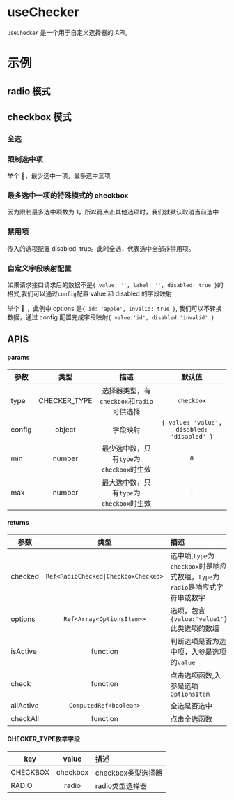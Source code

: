 # useChecker

`useChecker` 是一个用于自定义选择器的 API。

# 示例

## radio 模式

<demo src="./../demo/useChecker/DemoRadio.vue"></demo>

## checkbox 模式

### 全选

<demo src="./../demo/useChecker/DemoCheckBoxAll.vue"></demo>

### 限制选中项

举个 🌰，最少选中一项，最多选中三项

<demo src="./../demo/useChecker/DemoCheckBoxLimit.vue"></demo>

### 最多选中一项的特殊模式的 checkbox

因为限制最多选中项数为 1，所以再点击其他选项时，我们就默认取消当前选中

<demo src="./../demo/useChecker/DemoCheckBoxLimitOne.vue"></demo>

### 禁用项

传入的选项配置 disabled: true。此时全选，代表选中全部非禁用项。

<demo src="./../demo/useChecker/DemoCheckBoxDisabled.vue"></demo>

### 自定义字段映射配置

如果请求接口请求后的数据不是`{ value: '', label: '', disabled: true }`的格式,我们可以通过`config`配置 value 和 disabled 的字段映射

举个 🌰 ，此例中 options 是`{ id: 'apple', invalid: true }`, 我们可以不转换数据，通过 config 配置完成字段映射`{ value:'id', disabled:'invalid' }`

<demo src="./../demo/useChecker/DemoCheckBoxConfig.vue"></demo>

## APIS

#### params

| 参数      | 类型          | 描述          | 默认值    |
| ----------|:------------:|:---------------:|:---------:|
|type       | CHECKER_TYPE | 选择器类型，有`checkbox`和`radio`可供选择 | `checkbox` |
|config     | object       | 字段映射         | `{ value: 'value', disabled: 'disabled' }` |
|min        | number       | 最少选中数，只有`type`为`checkbox`时生效 | `0` |
|max        | number       | 最大选中数，只有`type`为`checkbox`时生效 | - |

#### returns
| 参数      | 类型          | 描述          |
| ----------|:------------:|:---------------|
|checked    | `Ref<RadioChecked\|CheckboxChecked>` | 选中项,`type`为`checkbox`时是响应式数组，`type`为`radio`是响应式字符串或数字 |
|options    | `Ref<Array<OptionsItem>>`      |   选项，包含`{value:'value1'}`此类选项的数组        |
|isActive   | function       |    判断选项是否为选中项，入参是选项的`value` |
|check      | function       |    点击选项函数,入参是选项`OptionsItem`|
|allActive  | `ComputedRef<boolean>`       |    全选是否选中|
|checkAll   | function     |    点击全选函数|

#### CHECKER_TYPE枚举字段
| key      | value          | 描述          |
| ----------|:------------:|:-------------- |
|CHECKBOX   | checkbox    | checkbox类型选择器    |
|RADIO      | radio  | radio类型选择器        |
